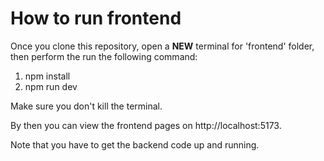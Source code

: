 # How to run frontend

Once you clone this repository, open a **NEW** terminal for 'frontend' folder, then perform the run the following command:
1. npm install
2. npm run dev

Make sure you don't kill the terminal.

By then you can view the frontend pages on http://localhost:5173.

Note that you have to get the backend code up and running.
